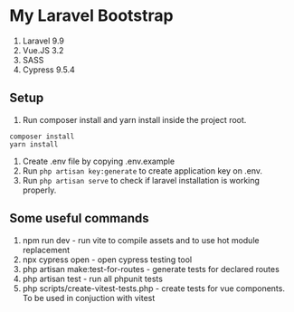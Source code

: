 # My Laravel Bootstrap

1. Laravel 9.9
2. Vue.JS 3.2
3. SASS
4. Cypress 9.5.4

## Setup

1. Run composer install and yarn install inside the project root.

```
composer install
yarn install
```

1. Create .env file by copying .env.example
1. Run `php artisan key:generate` to create application key on .env.
1. Run `php artisan serve` to check if laravel installation is working properly.

## Some useful commands

1. npm run dev - run vite to compile assets and to use hot module replacement
1. npx cypress open - open cypress testing tool
1. php artisan make:test-for-routes - generate tests for declared routes
1. php artisan test - run all phpunit tests
1. php scripts/create-vitest-tests.php - create tests for vue components. To be used in conjuction with vitest
